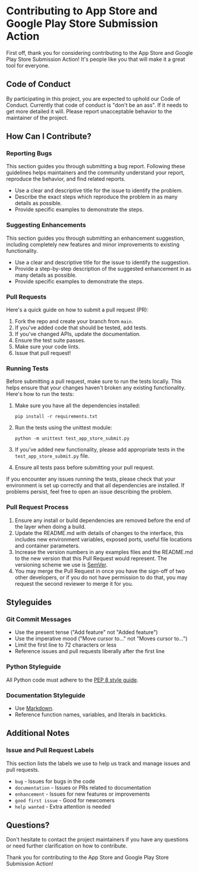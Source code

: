 # Contributing to App Store and Google Play Store Submission Action

First off, thank you for considering contributing to the App Store and Google Play Store Submission Action! It's people like you that will make it a great tool for everyone.

## Code of Conduct

By participating in this project, you are expected to uphold our Code of Conduct. Currently that code of conduct is "don't be an ass". If it needs to get more detailed it will. Please report unacceptable behavior to the maintainer of the project.

## How Can I Contribute?

### Reporting Bugs

This section guides you through submitting a bug report. Following these guidelines helps maintainers and the community understand your report, reproduce the behavior, and find related reports.

- Use a clear and descriptive title for the issue to identify the problem.
- Describe the exact steps which reproduce the problem in as many details as possible.
- Provide specific examples to demonstrate the steps.

### Suggesting Enhancements

This section guides you through submitting an enhancement suggestion, including completely new features and minor improvements to existing functionality.

- Use a clear and descriptive title for the issue to identify the suggestion.
- Provide a step-by-step description of the suggested enhancement in as many details as possible.
- Provide specific examples to demonstrate the steps.

### Pull Requests

Here's a quick guide on how to submit a pull request (PR):

1. Fork the repo and create your branch from `main`.
2. If you've added code that should be tested, add tests.
3. If you've changed APIs, update the documentation.
4. Ensure the test suite passes.
5. Make sure your code lints.
6. Issue that pull request!

### Running Tests

Before submitting a pull request, make sure to run the tests locally. This helps ensure that your changes haven't broken any existing functionality. Here's how to run the tests:

1. Make sure you have all the dependencies installed:
   ```
   pip install -r requirements.txt
   ```

2. Run the tests using the unittest module:
   ```
   python -m unittest test_app_store_submit.py
   ```

3. If you've added new functionality, please add appropriate tests in the `test_app_store_submit.py` file.

4. Ensure all tests pass before submitting your pull request.

If you encounter any issues running the tests, please check that your environment is set up correctly and that all dependencies are installed. If problems persist, feel free to open an issue describing the problem.

### Pull Request Process

1. Ensure any install or build dependencies are removed before the end of the layer when doing a build.
2. Update the README.md with details of changes to the interface, this includes new environment variables, exposed ports, useful file locations and container parameters.
3. Increase the version numbers in any examples files and the README.md to the new version that this Pull Request would represent. The versioning scheme we use is [SemVer](http://semver.org/).
4. You may merge the Pull Request in once you have the sign-off of two other developers, or if you do not have permission to do that, you may request the second reviewer to merge it for you.

## Styleguides

### Git Commit Messages

- Use the present tense ("Add feature" not "Added feature")
- Use the imperative mood ("Move cursor to..." not "Moves cursor to...")
- Limit the first line to 72 characters or less
- Reference issues and pull requests liberally after the first line

### Python Styleguide

All Python code must adhere to the [PEP 8 style guide](https://www.python.org/dev/peps/pep-0008/).

### Documentation Styleguide

- Use [Markdown](https://daringfireball.net/projects/markdown/).
- Reference function names, variables, and literals in backticks.

## Additional Notes

### Issue and Pull Request Labels

This section lists the labels we use to help us track and manage issues and pull requests.

* `bug` - Issues for bugs in the code
* `documentation` - Issues or PRs related to documentation
* `enhancement` - Issues for new features or improvements
* `good first issue` - Good for newcomers
* `help wanted` - Extra attention is needed

## Questions?

Don't hesitate to contact the project maintainers if you have any questions or need further clarification on how to contribute.

Thank you for contributing to the App Store and Google Play Store Submission Action!

